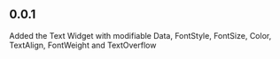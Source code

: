## 0.0.1

Added the Text Widget with modifiable Data, FontStyle, FontSize, Color, TextAlign, FontWeight and TextOverflow
